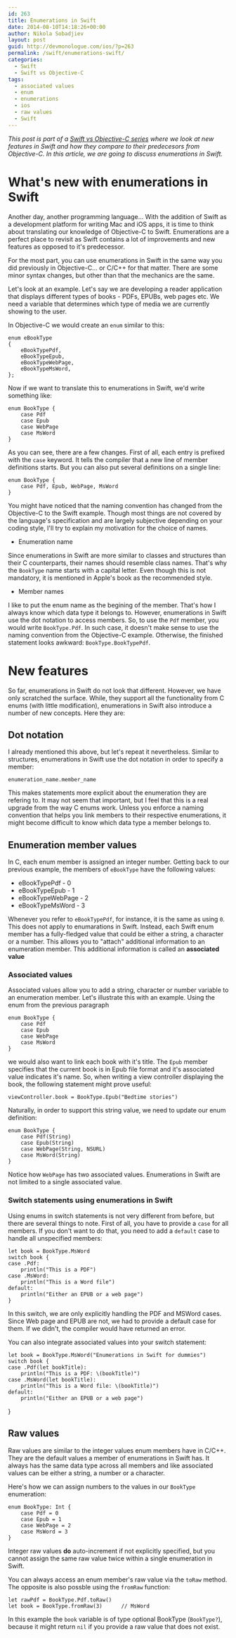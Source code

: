 ```yaml
---
id: 263
title: Enumerations in Swift
date: 2014-08-10T14:18:26+00:00
author: Nikola Sobadjiev
layout: post
guid: http://devmonologue.com/ios/?p=263
permalink: /swift/enumerations-swift/
categories:
  - Swift
  - Swift vs Objective-C
tags:
  - associated values
  - enum
  - enumerations
  - ios
  - raw values
  - Swift
---
```

_This post is part of a [Swift vs Objective-C series][Swift vs Objective-C index] where we look at new features in Swift and how they compare to their predecesors from Objective-C.
In this article, we are going to discuss enumerations in Swift._

# What's new with enumerations in Swift

Another day, another programming language...
With the addition of Swift as a development platform for writing Mac and iOS apps, it is time to think about translating our knowledge of Objective-C to Swift. Enumerations are a perfect place to revisit as Swift contains a lot of improvements and new features as opposed to it's predecessor.

For the most part, you can use enumerations in Swift in the same way you did previously in Objective-C... or C/C++ for that matter. There are some minor syntax changes, but other than that the mechanics are the same.

Let's look at an example. Let's say we are developing a reader application that displays different types of books - PDFs, EPUBs, web pages etc. We need a variable that determines which type of media we are currently showing to the user.

In Objective-C we would create an `enum` similar to this:

	enum eBookType
	{
		eBookTypePdf,
		eBookTypeEpub,
		eBookTypeWebPage,
		eBookTypeMsWord,
	};
	
Now if we want to translate this to enumerations in Swift, we'd write something like:

	enum BookType {
    	case Pdf
    	case Epub
    	case WebPage
    	case MsWord
	}
	
As you can see, there are a few changes.
First of all, each entry is prefixed with the `case` keyword. It tells the compiler that a new line of member definitions starts. But you can also put several definitions on a single line:

	enum BookType {
		case Pdf, Epub, WebPage, MsWord
	}
	
You might have noticed that the naming convention has changed from the Objective-C to the Swift example. Though most things are not covered by the language's specification and are largely subjective depending on your coding style, I'll try to explain my motivation for the choice of names.

* Enumeration name

 Since enumerations in Swift are more similar to classes and structures than their C counterparts, their names should resemble class names. That's why the `BookType` name starts with a capital letter. Even though this is not mandatory, it is mentioned in Apple's book as the recommended style.
 
* Member names

 I like to put the enum name as the begining of the member. That's how I always know which data type it belongs to. However, enumerations in Swift use the dot notation to access members. So, to use the `Pdf` member, you would write `BookType.Pdf`. In such case, it doesn't make sense to use the naming convention from the Objective-C example. Otherwise, the finished statement looks awkward: `BookType.BookTypePdf`.
 
# New features

So far, enumerations in Swift do not look that different. However, we have only scratched the surface. While, they support all the functionality from C enums (with little modification), enumerations in Swift also introduce a number of new concepts. Here they are:

## Dot notation

I already mentioned this above, but let's repeat it nevertheless. Similar to structures, enumerations in Swift use the dot notation in order to specify a member:

	enumeration_name.member_name
	
This makes statements more explicit about the enumeration they are refering to. It may not seem that important, but I feel that this is a real upgrade from the way C enums work. Unless you enforce a naming convention that helps you link members to their respective enumerations, it might become difficult to know which data type a member belongs to.

## Enumeration member values

In C, each enum member is assigned an integer number. Getting back to our previous example, the members of `eBookType` have the following values:

* eBookTypePdf - 0
* eBookTypeEpub - 1
* eBookTypeWebPage - 2
* eBookTypeMsWord - 3

Whenever you refer to `eBookTypePdf`, for instance, it is the same as using `0`.
This does not apply to enumarations in Swift. Instead, each Swift enum member has a fully-fledged value that could be either a string, a character or a number. This allows you to "attach" additional information to an enumeration member. This additional information is called an **associated value**

### Associated values

Associated values allow you to add a string, character or number variable to an enumeration member. Let's illustrate this with an example. Using the enum from the previous paragraph

	enum BookType {
		case Pdf
		case Epub
		case WebPage
		case MsWord
	}

we would also want to link each book with it's title. The `Epub` member specifies that the current book is in Epub file format and it's associated value indicates it's name. So, when writing a view controller displaying the book, the following statement might prove useful:

	viewController.book = BookType.Epub("Bedtime stories")
	
Naturally, in order to support this string value, we need to update our enum definition:

	enum BookType {
		case Pdf(String)
		case Epub(String)
		case WebPage(String, NSURL)
		case MsWord(String)
	}
	
Notice how `WebPage` has two associated values. Enumerations in Swift are not limited to a single associated value.

### Switch statements using enumerations in Swift

Using enums in switch statements is not very different from before, but there are several things to note.
First of all, you have to provide a `case` for all members. If you don't want to do that, you need to add a `default` case to handle all unspecified members:

	let book = BookType.MsWord
	switch book {
	case .Pdf:
    	println("This is a PDF")
	case .MsWord:
		println("This is a Word file")
	default:
    	println("Either an EPUB or a web page")
	}
	
In this switch, we are only explicitly handling the PDF and MSWord cases. Since Web page and EPUB are not, we had to provide a default case for them. If we didn't, the compiler would have returned an error.

You can also integrate associated values into your switch statement:

	let book = BookType.MsWord("Enumerations in Swift for dummies")
	switch book {
	case .Pdf(let bookTitle):
		println("This is a PDF: \(bookTitle)")
	case .MsWord(let bookTitle):
		println("This is a Word file: \(bookTitle)")
	default:
		println("Either an EPUB or a web page")
}

## Raw values

Raw values are similar to the integer values enum members have in C/C++. They are the default values a member of enumerations in Swift has. It always has the same data type across all members and like associated values can be either a string, a number or a character. 

Here's how we can assign numbers to the values in our `BookType` enumeration:

	enum BookType: Int {
		case Pdf = 0
		case Epub = 1
		case WebPage = 2
		case MsWord = 3
	}

Integer raw values **do** auto-increment if not explicitly specified, but you cannot assign the same raw value twice within a single enumeration in Swift.

You can always access an enum member's raw value via the `toRaw` method. The opposite is also possble using the `fromRaw` function:

	let rawPdf = BookType.Pdf.toRaw()
	let book = BookType.fromRaw(3)		// MsWord
	
In this example the `book` variable is of type optional BookType (`BookType?`), because it might return `nil` if you provide a raw value that does not exist.

[Swift vs Objective-C index]: http://devmonologue.com/ios/swift/swift-vs-objective-c/